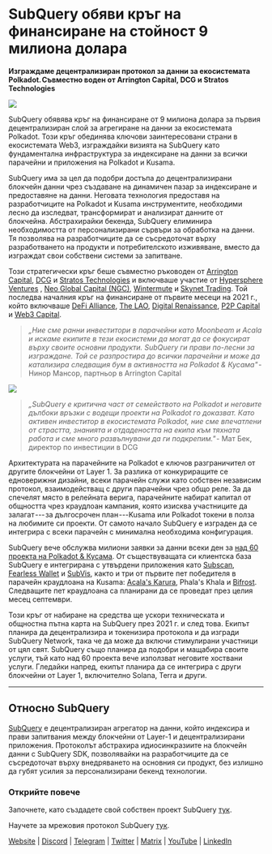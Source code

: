# SubQuery обяви кръг на финансиране на стойност 9 милиона долара

**Изграждаме децентрализиран протокол за данни за екосистемата Polkadot. Съвместно воден от Arrington Capital, DCG и Stratos Technologies**

![](https://cdn-images-1.medium.com/max/1600/0*PR4oqrB9Am03VseR)

SubQuery обявява кръг на финансиране от 9 милиона долара за първия децентрализиран слой за агрегиране на данни за екосистемата Polkadot. Този кръг обединява ключови заинтересовани страни в екосистемата Web3, изграждайки визията на SubQuery като фундаментална инфраструктура за индексиране на данни за всички парачейни и приложения на Polkadot и Kusama.

SubQuery има за цел да подобри достъпа до децентрализирани блокчейн данни чрез създаване на динамичен пазар за индексиране и предоставяне на данни. Неговата технология предоставя на разработчиците на Polkadot и Kusama инструментите, необходими лесно да изследват, трансформират и анализират данните от блокчейна. Абстрахирайки бекенда, SubQuery елиминира необходимостта от персонализирани сървъри за обработка на данни. Тя позволява на разработчиците да се съсредоточат върху разработването на продукти и потребителското изживяване, вместо да изграждат свои собствени системи за запитване.

Този стратегически кръг беше съвместно ръководен от [Arrington Capital](https://arringtonxrpcapital.com/), [DCG](https://dcg.co/) и [Stratos Technologies](https://www.stratoslp.com/) и включваше участие от [Hypersphere Ventures](https://hypersphere.ventures/) , [Neo Global Capital (NGC)](http://ngc.fund/), [Wintermute](https://www.wintermute.com/) и [Skynet Trading](http://skynettrading.com/). Той последва началния кръг на финансиране от първите месеци на 2021 г., който включваше [DeFi Alliance](https://defialliance.co/), [The LAO](https://www.thelao.io/), [Digital Renaissance](https://drf.ee/), [P2P Capital](https://www.p2pcap.com/) и [Web3 Capital](https://web3.capital/).

> *„Ние сме ранни инвеститори в парачейни като Moonbeam и Acala и искаме екипите в тези екосистеми да могат да се фокусират върху своите основни продукти. SubQuery ги прави по-лесни за изграждане. Той се разпростира до всички парачейни и може да катализира следващия бум в активността на Polkadot & Кусама"* - Нинор Мансор, партньор в Arrington Capital

![](https://cdn-images-1.medium.com/max/1600/1*j4VHuY_BgjkYv_bQ6_DmcQ.gif)

> *„SubQuery е критична част от семейството на Polkadot и неговите дълбоки връзки с водещи проекти на Polkadot го доказват. Като активен инвеститор в екосистемата Polkadot, ние сме впечатлени от страстта, знанията и отдадеността на екипа към тяхната работа и сме много развълнувани да ги подкрепим."* - Мат Бек, директор по инвестиции в DCG

Архитектурата на парачейните на Polkadot е ключов разграничител от другите блокчейни от Layer 1. За разлика от конкуриращите се едноверижни дизайни, всеки парачейн служи като собствен независим протокол, взаимодействащ с други парачейни чрез общо реле. За да спечелят място в релейната верига, парачейните набират капитал от общността чрез краудлоан кампания, която изисква участниците да залагат --- за дългосрочен план ---Kusama или Polkadot токени в полза на любимите си проекти. От самото начало SubQuery е изграден да се интегрира с всеки парачейн с минимална необходима конфигурация.

SubQuery вече обслужва милиони заявки за данни всеки ден за [над 60 проекта на Polkadot & Кусама](https://explorer.subquery.network/). От съществуващата си клиентска база SubQuery е интегрирана с утвърдени приложения като [Subscan](https://subquery.medium.com/subscans-multi-signature-tool-powered-by-subquery-926da3e4fc25), [Fearless Wallet](https://explorer.subquery.network/subquery/ef1rspb/fearless-wallet) и [SubVis](https://subquery.medium.com/explore-kusama-auctions-with-subvis-io-and-subquery-522351538d17), както и три от първите пет победителя в парачейн краудлоана на Kusama: [Acala's Karura](https://subquery.medium.com/karura-integrates-with-subquery-to-aggregate-and-serve-defi-data-to-kusama-builders-d34f0e722311), Phala's Khala и [Bifrost](https://subquery.medium.com/bifrost-chooses-subquery-to-provide-the-data-for-their-new-dapp-c8005ee54f38). Следващите пет краудлоана са планирани да се проведат през целия месец септември.

Този кръг от набиране на средства ще ускори техническата и общностна пътна карта на SubQuery през 2021 г. и след това. Екипът планира да децентрализира и токенизира протокола и да изгради SubQuery Network, така че да може да включи стимулирани участници от цял свят. SubQuery също планира да подобри и мащабира своите услуги, тъй като над 60 проекта вече използват неговите хоствани услуги. Гледайки напред, екипът планира да се интегрира с други блокчейни от Layer 1, включително Solana, Terra и други.

* * * * *

## Относно SubQuery

[SubQuery](https://subquery.network) е децентрализиран агрегатор на данни, който индексира и прави запитвания между блокчейни от Layer-1 и децентрализирани приложения. Протоколът абстрахира идиосинкразиите на блокчейн данни с SubQuery SDK, позволявайки на разработчиците да се съсредоточат върху внедряването на основния си продукт, без излишно да губят усилия за персонализирани бекенд технологии.

### Открийте повече

Започнете, като създадете свой собствен проект SubQuery [тук](https://doc.subquery.network/).

Научете за мрежовия протокол SubQuery [тук](https://static.subquery.network/whitepaper.pdf).

[Website](https://subquery.network/) | [Discord](https://discord.com/invite/78zg8aBSMG) | [Telegram](https://t.me/subquerynetwork) | [Twitter](https://twitter.com/subquerynetwork) | [Matrix](https://matrix.to/#/#subquery:matrix.org) | [YouTube](https://www.youtube.com/channel/UCi1a6NUUjegcLHDFLr7CqLw) | [LinkedIn](https://www.linkedin.com/company/subquery)